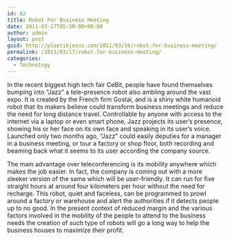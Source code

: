 ```yaml
---
id: 62
title: Robot For Business Meeting
date: 2011-03-17T05:59:00+00:00
author: admin
layout: post
guid: http://plaztikjezuz.com/2011/03/16/robot-for-business-meeting/
permalink: /2011/03/17/robot-for-business-meeting/
categories:
  - Technology
---
```

In the recent biggest high tech fair CeBit, people have found themselves bumping into &#8220;Jazz&#8221; a tele-presence robot also ambling around the vast expo. It is created by the French firm Gostai, and is a shiny white humanoid robot that its makers believe could transform business meetings and reduce the need for long distance travel. Controllable by anyone with access to the internet via a laptop or even smart phone, Jazz projects its user&#8217;s presence, showing his or her face on its own face and speaking in its user&#8217;s voice. Launched only two months ago, &#8220;Jazz&#8221; could easily deputies for a manager in a business meeting, or tour a factory or shop floor, both recording and beaming back what it seems to its user according the company source.

The main advantage over teleconferencing is its mobility anywhere which makes the job easier. In fact, the company is coming out with a more sleeker version of the same which will be user-friendly. It can run for five straight hours at around four kilometers per hour without the need for recharge. This robot, quiet and faceless, can be programmed to prowl around a factory or warehouse and alert the authorities if it detects people up to no good. In the present context of reduced margin and the various factors involved in the mobility of the people to attend to the business needs the creation of such type of robots will go a long way to help the business houses to maximize their profit.